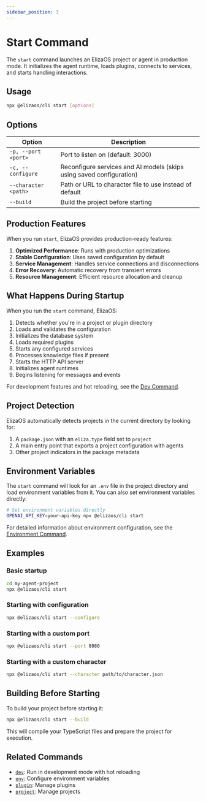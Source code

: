 ```yaml
---
sidebar_position: 3
---
```


# Start Command

The `start` command launches an ElizaOS project or agent in production mode. It initializes the agent runtime, loads plugins, connects to services, and starts handling interactions.

## Usage

```bash
npx @elizaos/cli start [options]
```

## Options

| Option               | Description                                                          |
| -------------------- | -------------------------------------------------------------------- |
| `-p, --port <port>`  | Port to listen on (default: 3000)                                    |
| `-c, --configure`    | Reconfigure services and AI models (skips using saved configuration) |
| `--character <path>` | Path or URL to character file to use instead of default              |
| `--build`            | Build the project before starting                                    |

## Production Features

When you run `start`, ElizaOS provides production-ready features:

1. **Optimized Performance**: Runs with production optimizations
2. **Stable Configuration**: Uses saved configuration by default
3. **Service Management**: Handles service connections and disconnections
4. **Error Recovery**: Automatic recovery from transient errors
5. **Resource Management**: Efficient resource allocation and cleanup

## What Happens During Startup

When you run the `start` command, ElizaOS:

1. Detects whether you're in a project or plugin directory
2. Loads and validates the configuration
3. Initializes the database system
4. Loads required plugins
5. Starts any configured services
6. Processes knowledge files if present
7. Starts the HTTP API server
8. Initializes agent runtimes
9. Begins listening for messages and events

For development features and hot reloading, see the [Dev Command](./dev.md).

## Project Detection

ElizaOS automatically detects projects in the current directory by looking for:

1. A `package.json` with an `eliza.type` field set to `project`
2. A main entry point that exports a project configuration with agents
3. Other project indicators in the package metadata

## Environment Variables

The `start` command will look for an `.env` file in the project directory and load environment variables from it. You can also set environment variables directly:

```bash
# Set environment variables directly
OPENAI_API_KEY=your-api-key npx @elizaos/cli start
```

For detailed information about environment configuration, see the [Environment Command](./env.md).

## Examples

### Basic startup

```bash
cd my-agent-project
npx @elizaos/cli start
```

### Starting with configuration

```bash
npx @elizaos/cli start --configure
```

### Starting with a custom port

```bash
npx @elizaos/cli start --port 8080
```

### Starting with a custom character

```bash
npx @elizaos/cli start --character path/to/character.json
```

## Building Before Starting

To build your project before starting it:

```bash
npx @elizaos/cli start --build
```

This will compile your TypeScript files and prepare the project for execution.

## Related Commands

- [`dev`](./dev.md): Run in development mode with hot reloading
- [`env`](./env.md): Configure environment variables
- [`plugin`](./plugins.md): Manage plugins
- [`project`](./projects.md): Manage projects
